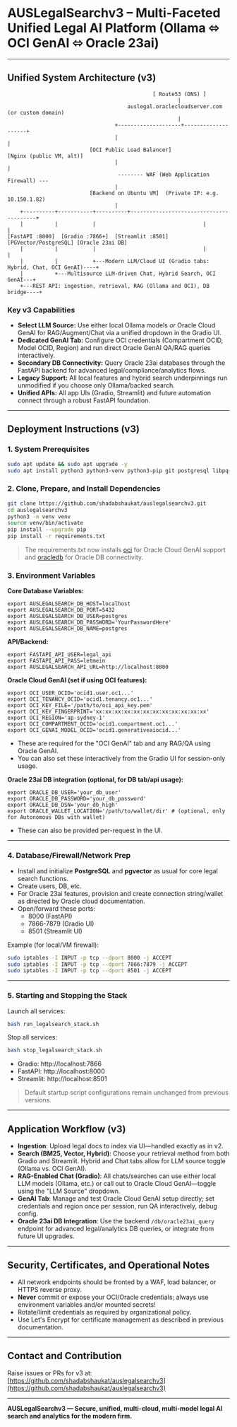 # AUSLegalSearchv3 – Multi-Faceted Unified Legal AI Platform (Ollama ⬄ OCI GenAI ⬄ Oracle 23ai)

---

## Unified System Architecture (v3)

```
                                              [ Route53 (DNS) ]
                                                      |
                                      auslegal.oraclecloudserver.com (or custom domain)
                                                      |
                                  +--------------------+--------------------+
                                  |                                         |
                          [OCI Public Load Balancer]                [Nginx (public VM, alt)]
                                  |                                         |
                                   -------- WAF (Web Application Firewall) ---
                                  |
                          [Backend on Ubuntu VM]  (Private IP: e.g. 10.150.1.82)
                                  |
    +----------+-----------+----------+----------------------------------------+
    |          |           |                                  |          |
[FastAPI :8000]  [Gradio :7866+]  [Streamlit :8501]    [PGVector/PostgreSQL] [Oracle 23ai DB]
    |          |           |                                  |          |
    |          |           +---Modern LLM/Cloud UI (Gradio tabs: Hybrid, Chat, OCI GenAI)----+ 
    |          +---Multisource LLM-driven Chat, Hybrid Search, OCI GenAI---+                 
    +---REST API: ingestion, retrieval, RAG (Ollama and OCI), DB bridge----+                 
```

### Key v3 Capabilities

- **Select LLM Source:** Use either local Ollama models _or_ Oracle Cloud GenAI for RAG/Augment/Chat via a unified dropdown in the Gradio UI.
- **Dedicated GenAI Tab:** Configure OCI credentials (Compartment OCID, Model OCID, Region) and run direct Oracle GenAI QA/RAG queries interactively.
- **Secondary DB Connectivity:** Query Oracle 23ai databases through the FastAPI backend for advanced legal/compliance/analytics flows.
- **Legacy Support:** All local features and hybrid search underpinnings run unmodified if you choose only Ollama/backed search.
- **Unified APIs:** All app UIs (Gradio, Streamlit) and future automation connect through a robust FastAPI foundation.

---

## Deployment Instructions (v3)

### 1. System Prerequisites

```sh
sudo apt update && sudo apt upgrade -y
sudo apt install python3 python3-venv python3-pip git postgresql libpq-dev gcc unzip curl -y
```

### 2. Clone, Prepare, and Install Dependencies

```sh
git clone https://github.com/shadabshaukat/auslegalsearchv3.git
cd auslegalsearchv3
python3 -m venv venv
source venv/bin/activate
pip install --upgrade pip
pip install -r requirements.txt
```
> The requirements.txt now installs [oci](https://pypi.org/project/oci/) for Oracle Cloud GenAI support and [oracledb](https://pypi.org/project/oracledb/) for Oracle DB connectivity.

### 3. Environment Variables

**Core Database Variables:**

```
export AUSLEGALSEARCH_DB_HOST=localhost
export AUSLEGALSEARCH_DB_PORT=5432
export AUSLEGALSEARCH_DB_USER=postgres
export AUSLEGALSEARCH_DB_PASSWORD='YourPasswordHere'
export AUSLEGALSEARCH_DB_NAME=postgres
```

**API/Backend:**
```
export FASTAPI_API_USER=legal_api
export FASTAPI_API_PASS=letmein
export AUSLEGALSEARCH_API_URL=http://localhost:8000
```

**Oracle Cloud GenAI (set if using OCI features):**

```
export OCI_USER_OCID='ocid1.user.oc1...'
export OCI_TENANCY_OCID='ocid1.tenancy.oc1...'
export OCI_KEY_FILE='/path/to/oci_api_key.pem'
export OCI_KEY_FINGERPRINT='xx:xx:xx:xx:xx:xx:xx:xx:xx:xx:xx:xx'
export OCI_REGION='ap-sydney-1'
export OCI_COMPARTMENT_OCID='ocid1.compartment.oc1...'
export OCI_GENAI_MODEL_OCID='ocid1.generativeaiocid...'
```
- These are required for the "OCI GenAI" tab and any RAG/QA using Oracle GenAI.
- You can also set these interactively from the Gradio UI for session-only usage.

**Oracle 23ai DB integration (optional, for DB tab/api usage):**
```
export ORACLE_DB_USER='your_db_user'
export ORACLE_DB_PASSWORD='your_db_password'
export ORACLE_DB_DSN='your_db_high'
export ORACLE_WALLET_LOCATION='/path/to/wallet/dir' # (optional, only for Autonomous DBs with wallet)
```
- These can also be provided per-request in the UI.

---

### 4. Database/Firewall/Network Prep

- Install and initialize **PostgreSQL** and **pgvector** as usual for core legal search functions.
- Create users, DB, etc.
- For Oracle 23ai features, provision and create connection string/wallet as directed by Oracle cloud documentation.
- Open/forward these ports:
  - 8000 (FastAPI)
  - 7866-7879 (Gradio UI)
  - 8501 (Streamlit UI)

Example (for local/VM firewall):
```sh
sudo iptables -I INPUT -p tcp --dport 8000 -j ACCEPT
sudo iptables -I INPUT -p tcp --dport 7866:7879 -j ACCEPT
sudo iptables -I INPUT -p tcp --dport 8501 -j ACCEPT
```

---

### 5. Starting and Stopping the Stack

Launch all services:
```sh
bash run_legalsearch_stack.sh
```
Stop all services:
```sh
bash stop_legalsearch_stack.sh
```
- Gradio: http://localhost:7866
- FastAPI: http://localhost:8000
- Streamlit: http://localhost:8501

> Default startup script configurations remain unchanged from previous versions.

---

## Application Workflow (v3)

- **Ingestion**: Upload legal docs to index via UI—handled exactly as in v2.
- **Search (BM25, Vector, Hybrid)**: Choose your retrieval method from both Gradio and Streamlit. Hybrid and Chat tabs allow for LLM source toggle (Ollama vs. OCI GenAI).
- **RAG-Enabled Chat (Gradio)**: All chats/searches can use either local LLM models (Ollama, etc.) or call out to Oracle Cloud GenAI—toggle using the "LLM Source" dropdown.
- **GenAI Tab**: Manage and test Oracle Cloud GenAI setup directly; set credentials and region once per session, run QA interactively, debug config.
- **Oracle 23ai DB Integration**: Use the backend `/db/oracle23ai_query` endpoint for advanced legal/analytics DB queries, or integrate from future UI upgrades.

---

## Security, Certificates, and Operational Notes

- All network endpoints should be fronted by a WAF, load balancer, or HTTPS reverse proxy.
- **Never** commit or expose your OCI/Oracle credentials; always use environment variables and/or mounted secrets!
- Rotate/limit credentials as required by organizational policy.
- Use Let's Encrypt for certificate management as described in previous documentation.

---

## Contact and Contribution

Raise issues or PRs for v3 at:  
[https://github.com/shadabshaukat/auslegalsearchv3](https://github.com/shadabshaukat/auslegalsearchv3)

---

**AUSLegalSearchv3 — Secure, unified, multi-cloud, multi-model legal AI search and analytics for the modern firm.**
